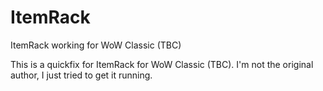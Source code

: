 # ItemRack
ItemRack working for WoW Classic (TBC)

This is a quickfix for ItemRack for WoW Classic (TBC).
I'm not the original author, I just tried to get it running.
